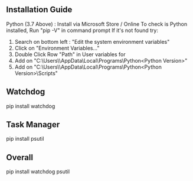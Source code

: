 ## Installation Guide
Python (3.7 Above) : Install via Microsoft Store / Online 
To check is Python installed, Run "pip -V" in command prompt
If it's not found try:
1.  Search on bottom left : "Edit the system environment variables"
2.  Click on "Environment Variables..."
3.  Double Click Row "Path" in User variables for <Username>
4.  Add on "C:\Users\\<Username>\AppData\Local\Programs\Python\<Python Version>"
5.  Add on "C:\Users\\<Username>\AppData\Local\Programs\Python\<Python Version>\Scripts"

## Watchdog
pip install watchdog

## Task Manager
pip install psutil

## Overall
pip install watchdog psutil
